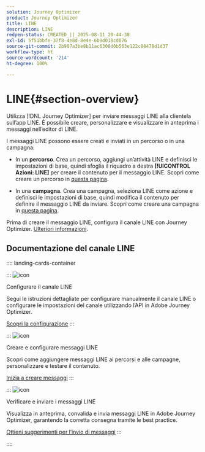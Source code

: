 ```yaml
---
solution: Journey Optimizer
product: Journey Optimizer
title: LINE
description: LINE
redpen-status: CREATED_||_2025-08-11_20-44-38
exl-id: 5f51bbfe-37f8-4e8d-8e4e-6b9d018cd076
source-git-commit: 2b907a3be8b11ac6308d0b563e122c88478d1d37
workflow-type: ht
source-wordcount: '214'
ht-degree: 100%

---
```


# LINE{#section-overview}


Utilizza [!DNL Journey Optimizer] per inviare messaggi LINE alla clientela sull’app LINE. È possibile creare, personalizzare e visualizzare in anteprima i messaggi nell’editor di LINE.

I messaggi LINE possono essere creati e inviati in un percorso o in una campagna:

* In un **percorso**. Crea un percorso, aggiungi un’attività LINE e definisci le impostazioni di base, quindi sfoglia il riquadro a destra **[!UICONTROL Azioni: LINE]** per creare il contenuto per il messaggio LINE. Scopri come creare un percorso in [questa pagina](../using/building-journeys/journey-gs.md).

* In una **campagna**. Crea una campagna, seleziona LINE come azione e definisci le impostazioni di base, quindi modifica il contenuto per definire il messaggio LINE da inviare. Scopri come creare una campagna in [questa pagina](../using/campaigns/create-campaign.md#configure).

Prima di creare il messaggio LINE, configura il canale LINE con Journey Optimizer. [Ulteriori informazioni](../using/line/line-configuration.md).

## Documentazione del canale LINE

:::: landing-cards-container

:::
![icon](https://cdn.experienceleague.adobe.com/icons/gear.svg?lang=it)

Configurare il canale LINE

Segui le istruzioni dettagliate per configurare manualmente il canale LINE o configurare le impostazioni del canale utilizzando l’API in Adobe Journey Optimizer.

[Scopri la configurazione](../using/line/line-configuration.md)
:::

:::
![icon](https://cdn.experienceleague.adobe.com/icons/list-check.svg)

Creare e configurare messaggi LINE

Scopri come aggiungere messaggi LINE ai percorsi e alle campagne, personalizzare e testare il contenuto.

[Inizia a creare messaggi](../using/line/create-line.md)
:::

:::
![icon](https://cdn.experienceleague.adobe.com/icons/bullseye.svg?lang=it)

Verificare e inviare i messaggi LINE

Visualizza in anteprima, convalida e invia messaggi LINE in Adobe Journey Optimizer, garantendo la corretta consegna tramite le best practice.

[Ottieni suggerimenti per l’invio di messaggi](../using/line/send-line.md)
:::

::::
